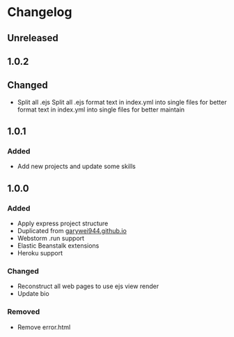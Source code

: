 # Changelog

## Unreleased

## 1.0.2
## Changed
- Split all .ejs Split all .ejs format text in index.yml into single files for better  format text in index.yml into single files for better maintain

## 1.0.1
### Added
- Add new projects and update some skills


## 1.0.0
### Added
- Apply express project structure
- Duplicated from [garywei944.github.io](https://github.com/garywei944/garywei944.github.io)
- Webstorm .run support
- Elastic Beanstalk extensions
- Heroku support

### Changed
- Reconstruct all web pages to use ejs view render
- Update bio

### Removed
- Remove error.html
